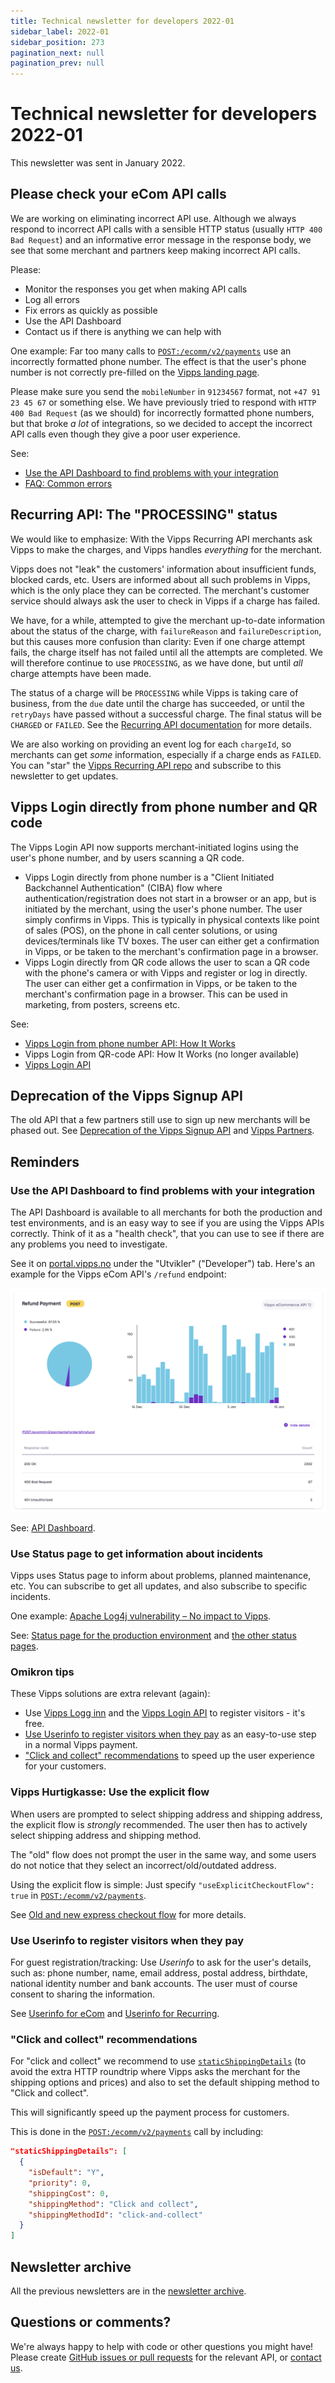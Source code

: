 ```yaml
---
title: Technical newsletter for developers 2022-01
sidebar_label: 2022-01
sidebar_position: 273
pagination_next: null
pagination_prev: null
---
```



# Technical newsletter for developers 2022-01

This newsletter was sent in January 2022.



## Please check your eCom API calls

We are working on eliminating incorrect API use. Although we always respond to
incorrect API calls with a sensible HTTP status (usually `HTTP 400 Bad Request`)
and an informative error message in the response body, we see that some merchant
and partners keep making incorrect API calls.

Please:

* Monitor the responses you get when making API calls
* Log all errors
* Fix errors as quickly as possible
* Use the API Dashboard
* Contact us if there is anything we can help with

One example: Far too many calls to
[`POST:/ecomm/v2/payments`](/api/ecom#tag/Vipps-eCom-API/operation/initiatePaymentV3UsingPOST)
use an incorrectly formatted phone number.
The effect is that the user's phone number is not correctly pre-filled on
the [Vipps landing page](../common-topics/vipps-landing-page.md).

Please make sure you send the `mobileNumber` in `91234567` format, not
`+47 91 23 45 67` or something else.
We have previously tried to respond with `HTTP 400 Bad Request` (as we should)
for incorrectly formatted phone numbers, but that broke _a lot_  of integrations,
so we decided to accept the incorrect API calls even though they give a poor
user experience.

See:

* [Use the API Dashboard to find problems with your integration](#use-the-api-dashboard-to-find-problems-with-your-integration)
* [FAQ: Common errors](../faqs/common-errors-faq.md)

## Recurring API: The "PROCESSING" status

We would like to emphasize: With the Vipps Recurring API merchants ask Vipps
to make the charges, and Vipps handles _everything_ for the merchant.

Vipps does not "leak" the customers' information about insufficient funds,
blocked cards, etc. Users are informed about all such problems in Vipps, which
is the only place they can be corrected. The merchant's customer service should
always ask the user to check in Vipps if a charge has failed.

We have, for a while, attempted to give the merchant up-to-date information
about the status of the charge, with `failureReason` and `failureDescription`,
but this causes more confusion than clarity: Even if one charge attempt fails,
the charge itself has not failed until all the attempts are completed.
We will therefore continue to use `PROCESSING`, as we have done, but until
_all_ charge attempts have been made.

The status of a charge will be `PROCESSING` while Vipps is taking care of business,
from the `due` date until the charge has succeeded, or until the
`retryDays` have passed without a successful charge.
The final status will be `CHARGED` or `FAILED`.
See the
[Recurring API documentation](/docs/APIs/recurring-api)
for more details.

We are also working on providing an event log for each `chargeId`, so merchants
can get _some_ information, especially if a charge ends as `FAILED`.
You can "star" the
[Vipps Recurring API repo](/docs/APIs/recurring-api)
and subscribe to this newsletter to get updates.

## Vipps Login directly from phone number and QR code

The Vipps Login API now supports merchant-initiated logins using the
user's phone number, and by users scanning a QR code.

* Vipps Login directly from phone number is a "Client Initiated Backchannel
  Authentication" (CIBA) flow where authentication/registration does not start in a
  browser or an app, but is initiated by the merchant, using the user's phone number.
  The user simply confirms in Vipps.
  This is typically in physical contexts like point of sales (POS), on the phone
  in call center solutions, or using devices/terminals like TV boxes. The user can
  either get a confirmation in Vipps, or be taken to the merchant's confirmation page in a browser.
* Vipps Login directly from QR code allows the user to scan a QR code with the
  phone's camera or with Vipps and register or log in directly. The user can either get a confirmation in Vipps,
  or be taken to the merchant's confirmation page in a browser.
  This can be used in marketing, from posters, screens etc.

See:

* [Vipps Login from phone number API: How It Works](/docs/APIs/login-api/how-it-works/vipps-login-from-phone-number-api-howitworks)
* Vipps Login from QR-code API: How It Works (no longer available)
* [Vipps Login API](/docs/APIs/login-api)

## Deprecation of the Vipps Signup API

The old API that a few partners still use to sign up new merchants will
be phased out. See
[Deprecation of the Vipps Signup API](https://github.com/vippsas/vipps-signup-api/blob/master/vipps-signup-api-deprecation.md)
and
[Vipps Partners](/docs/vipps-partner).

## Reminders

### Use the API Dashboard to find problems with your integration

The API Dashboard is available to all merchants for both the production and test environments,
and is an easy way to see if you are using the Vipps APIs correctly.
Think of it as a "health check", that you can use to see if there are any
problems you need to investigate.

See it on
[portal.vipps.no](https://portal.vipps.no)
under the "Utvikler" ("Developer") tab.
Here's an example for the Vipps eCom API's `/refund` endpoint:

![API Dashboard example](images/2021-02-api-dashboard-example.png)

See:
[API Dashboard](../developer-resources/api-dashboard.md).

### Use Status page to get information about incidents

Vipps uses Status page to inform about problems, planned maintenance, etc.
You can subscribe to get all updates, and also subscribe to specific incidents.

One example:
[Apache Log4j vulnerability – No impact to Vipps](https://vipps.statuspage.io/incidents/yfbhp4lm9g4j).

See:
[Status page for the production environment](https://vipps.statuspage.io)
and
[the other status pages](../developer-resources/status-pages.md).

### Omikron tips

These Vipps solutions are extra relevant (again):

* Use
  [Vipps Logg inn](https://vipps.no/produkter-og-tjenester/privat/logg-inn-med-vipps/logg-inn-med-vipps/)
  and the
  [Vipps Login API](/docs/APIs/login-api)
  to register visitors - it's free.
* [Use Userinfo to register visitors when they pay](#use-userinfo-to-register-visitors-when-they-pay)
  as an easy-to-use step in a normal Vipps payment.
* ["Click and collect" recommendations](#click-and-collect-recommendations)
  to speed up the user experience for your customers.

### Vipps Hurtigkasse: Use the explicit flow

When users are prompted to select shipping address and shipping address, the
explicit flow is _strongly_ recommended. The user then has to actively
select shipping address and shipping method.

The "old" flow does not prompt the user in the same way, and some users
do not notice that they select an incorrect/old/outdated address.

Using the explicit flow is simple: Just specify
`"useExplicitCheckoutFlow": true`
in
[`POST:/ecomm/v2/payments`](/api/ecom#tag/Vipps-eCom-API/operation/initiatePaymentV3UsingPOST).

See
[Old and new express checkout flow](/docs/APIs/ecom-api/vipps-ecom-api#old-and-new-express-checkout-flow)
for more details.

### Use Userinfo to register visitors when they pay

For guest registration/tracking: Use _Userinfo_ to ask for the user's details, such as:
phone number, name, email address, postal address, birthdate, national identity number and bank accounts.
The user must of course consent to sharing the information.

See
[Userinfo for eCom](/docs/APIs/ecom-api/vipps-ecom-api#userinfo)
and
[Userinfo for Recurring](/docs/APIs/recurring-api/vipps-recurring-api#userinfo).

### "Click and collect" recommendations

For "click and collect" we recommend to use
[`staticShippingDetails`](/docs/APIs/ecom-api/vipps-ecom-api#shipping-and-static-shipping-details)
(to avoid the extra HTTP roundtrip where Vipps asks the merchant
for the shipping options and prices) and also to set the default
shipping method to "Click and collect".

This will significantly speed up the payment process for customers.

This is done in the
[`POST:​/ecomm​/v2​/payments`](/api/ecom#tag/Vipps-eCom-API/operation/initiatePaymentV3UsingPOST)
call by including:

```json
"staticShippingDetails": [
  {
    "isDefault": "Y",
    "priority": 0,
    "shippingCost": 0,
    "shippingMethod": "Click and collect",
    "shippingMethodId": "click-and-collect"
  }
]
```

## Newsletter archive

All the previous newsletters are in the
[newsletter archive](/docs/vipps-developers/newsletters).

## Questions or comments?

We're always happy to help with code or other questions you might have!
Please create [GitHub issues or pull requests](https://github.com/vippsas)
for the relevant API,
or [contact us](/docs/vipps-developers/contact).
